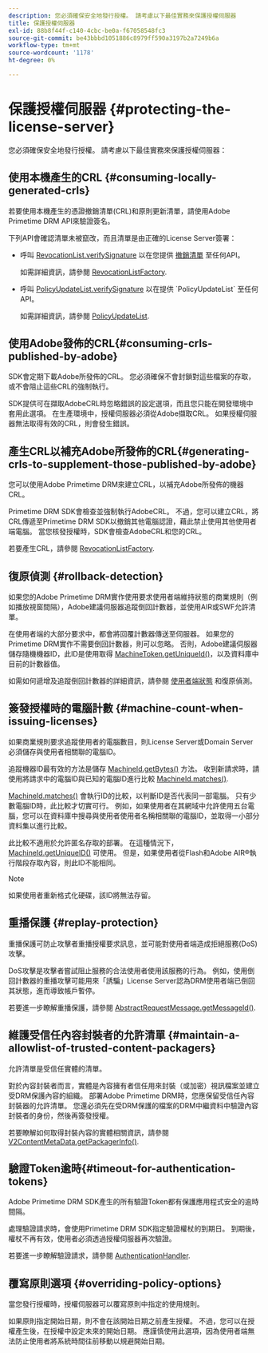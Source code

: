 ```yaml
---
description: 您必須確保安全地發行授權。 請考慮以下最佳實務來保護授權伺服器
title: 保護授權伺服器
exl-id: 88b8f44f-c140-4cbc-be0a-f67058548fc3
source-git-commit: be43bbbd1051886c8979ff590a3197b2a7249b6a
workflow-type: tm+mt
source-wordcount: '1178'
ht-degree: 0%

---
```


# 保護授權伺服器 {#protecting-the-license-server}

您必須確保安全地發行授權。 請考慮以下最佳實務來保護授權伺服器：

## 使用本機產生的CRL {#consuming-locally-generated-crls}

若要使用本機產生的憑證撤銷清單(CRL)和原則更新清單，請使用Adobe Primetime DRM API來驗證簽名。

下列API會確認清單未被竄改，而且清單是由正確的License Server簽署：

* 呼叫 [RevocationList.verifySignature](https://help.adobe.com/en_US/primetime/api/drm-apis/server/javadocs-flashaccess-pro/com/adobe/flashaccess/sdk/revocation/RevocationList.html#verifySignature(java.security.cert.X509Certificate)) 以在您提供 [撤銷清單](https://help.adobe.com/en_US/primetime/api/drm-apis/server/javadocs-flashaccess-pro/com/adobe/flashaccess/sdk/revocation/RevocationList.html) 至任何API。

   如需詳細資訊，請參閱 [RevocationListFactory](https://help.adobe.com/en_US/primetime/api/drm-apis/server/javadocs-flashaccess-pro/com/adobe/flashaccess/sdk/revocation/RevocationListFactory.html).

* 呼叫 [PolicyUpdateList.verifySignature](https://help.adobe.com/en_US/primetime/api/drm-apis/server/javadocs-flashaccess-pro/com/adobe/flashaccess/sdk/policyupdate/PolicyUpdateList.html#verifySignature(java.security.cert.X509Certificate)) 以在提供 `PolicyUpdateList` 至任何API。

   如需詳細資訊，請參閱 [PolicyUpdateList](https://help.adobe.com/en_US/primetime/api/drm-apis/server/javadocs-flashaccess-pro/com/adobe/flashaccess/sdk/policyupdate/PolicyUpdateList.html).

## 使用Adobe發佈的CRL{#consuming-crls-published-by-adobe}

SDK會定期下載Adobe所發佈的CRL。 您必須確保不會封鎖對這些檔案的存取，或不會阻止這些CRL的強制執行。

SDK提供可在擷取AdobeCRL時忽略錯誤的設定選項，而且您只能在開發環境中套用此選項。 在生產環境中，授權伺服器必須從Adobe擷取CRL。 如果授權伺服器無法取得有效的CRL，則會發生錯誤。

## 產生CRL以補充Adobe所發佈的CRL{#generating-crls-to-supplement-those-published-by-adobe}

您可以使用Adobe Primetime DRM來建立CRL，以補充Adobe所發佈的機器CRL。

Primetime DRM SDK會檢查並強制執行AdobeCRL。 不過，您可以建立CRL，將CRL傳遞至Primetime DRM SDK以撤銷其他電腦認證，藉此禁止使用其他使用者端電腦。 當您核發授權時，SDK會檢查AdobeCRL和您的CRL。

若要產生CRL，請參閱 [RevocationListFactory](https://help.adobe.com/en_US/primetime/api/drm-apis/server/javadocs-flashaccess-pro/com/adobe/flashaccess/sdk/revocation/RevocationListFactory.html).

## 復原偵測 {#rollback-detection}

如果您的Adobe Primetime DRM實作使用要求使用者端維持狀態的商業規則（例如播放視窗間隔），Adobe建議伺服器追蹤倒回計數器，並使用AIR或SWF允許清單。

在使用者端的大部分要求中，都會將回覆計數器傳送至伺服器。 如果您的Primetime DRM實作不需要倒回計數器，則可以忽略。 否則，Adobe建議伺服器儲存隨機機器ID，此ID是使用取得 [MachineToken.getUniqueId()](https://help.adobe.com/en_US/primetime/api/drm-apis/server/javadocs-flashaccess-pro/com/adobe/flashaccess/sdk/cert/MachineId.html#getUniqueId())，以及資料庫中目前的計數器值。

如需如何遞增及追蹤倒回計數器的詳細資訊，請參閱 [使用者端狀態](https://help.adobe.com/en_US/primetime/api/drm-apis/server/javadocs-flashaccess-pro/com/adobe/flashaccess/sdk/protocol/ClientState.html) 和復原偵測。

## 簽發授權時的電腦計數 {#machine-count-when-issuing-licenses}

如果商業規則要求追蹤使用者的電腦數目，則License Server或Domain Server必須儲存與使用者相關聯的電腦ID。

追蹤機器ID最有效的方法是儲存 [MachineId.getBytes()](https://help.adobe.com/en_US/primetime/api/drm-apis/server/javadocs-flashaccess-pro/com/adobe/flashaccess/sdk/cert/MachineId.html#getBytes()) 方法。 收到新請求時，請使用將請求中的電腦ID與已知的電腦ID進行比較 [MachineId.matches()](https://help.adobe.com/en_US/primetime/api/drm-apis/server/javadocs-flashaccess-pro/com/adobe/flashaccess/sdk/cert/MachineId.html#matches(com.adobe.flashaccess.sdk.cert.MachineId)).

[MachineId.matches()](https://help.adobe.com/en_US/primetime/api/drm-apis/server/javadocs-flashaccess-pro/com/adobe/flashaccess/sdk/cert/MachineId.html#matches(com.adobe.flashaccess.sdk.cert.MachineId)) 會執行ID的比較，以判斷ID是否代表同一部電腦。 只有少數電腦ID時，此比較才切實可行。 例如，如果使用者在其網域中允許使用五台電腦，您可以在資料庫中搜尋與使用者使用者名稱相關聯的電腦ID，並取得一小部分資料集以進行比較。

此比較不適用於允許匿名存取的部署。 在這種情況下， [MachineId.getUniqueID()](https://help.adobe.com/en_US/primetime/api/drm-apis/server/javadocs-flashaccess-pro/com/adobe/flashaccess/sdk/cert/MachineId.html#getUniqueId()) 可使用。 但是，如果使用者從Flash和Adobe AIR®執行階段存取內容，則此ID不能相同。

>[!NOTE]
>
>如果使用者重新格式化硬碟，該ID將無法存留。

## 重播保護 {#replay-protection}

重播保護可防止攻擊者重播授權要求訊息，並可能對使用者端造成拒絕服務(DoS)攻擊。

DoS攻擊是攻擊者嘗試阻止服務的合法使用者使用該服務的行為。 例如，使用倒回計數器的重播攻擊可能用來「誘騙」License Server認為DRM使用者端已倒回其狀態，進而導致帳戶暫停。

若要進一步瞭解重播保護，請參閱 [ AbstractRequestMessage.getMessageId()](https://help.adobe.com/en_US/primetime/api/drm-apis/server/javadocs-flashaccess-pro/com/adobe/flashaccess/sdk/protocol/AbstractRequestMessage.html#getMessageId()).

## 維護受信任內容封裝者的允許清單 {#maintain-a-allowlist-of-trusted-content-packagers}

允許清單是受信任實體的清單。

對於內容封裝者而言，實體是內容擁有者信任用來封裝（或加密）視訊檔案並建立受DRM保護內容的組織。 部署Adobe Primetime DRM時，您應保留受信任內容封裝器的允許清單。 您還必須先在受DRM保護的檔案的DRM中繼資料中驗證內容封裝者的身份，然後再簽發授權。

若要瞭解如何取得封裝內容的實體相關資訊，請參閱 [V2ContentMetaData.getPackagerInfo()](https://help.adobe.com/en_US/primetime/api/drm-apis/server/javadocs-flashaccess-pro/com/adobe/flashaccess/sdk/media/drm/keys/v2/V2ContentMetaData.html#getPackagerInfo()).

## 驗證Token逾時{#timeout-for-authentication-tokens}

Adobe Primetime DRM SDK產生的所有驗證Token都有保護應用程式安全的逾時間隔。

處理驗證請求時，會使用Primetime DRM SDK指定驗證權杖的到期日。 到期後，權杖不再有效，使用者必須透過授權伺服器再次驗證。

若要進一步瞭解驗證請求，請參閱 [AuthenticationHandler](https://help.adobe.com/en_US/primetime/api/drm-apis/server/javadocs-flashaccess-pro/com/adobe/flashaccess/sdk/protocol/authentication/AuthenticationHandler.html).

## 覆寫原則選項 {#overriding-policy-options}

當您發行授權時，授權伺服器可以覆寫原則中指定的使用規則。

如果原則指定開始日期，則不會在該開始日期之前產生授權。 不過，您可以在授權產生後，在授權中設定未來的開始日期。 應謹慎使用此選項，因為使用者端無法防止使用者將系統時間往前移動以規避開始日期。
